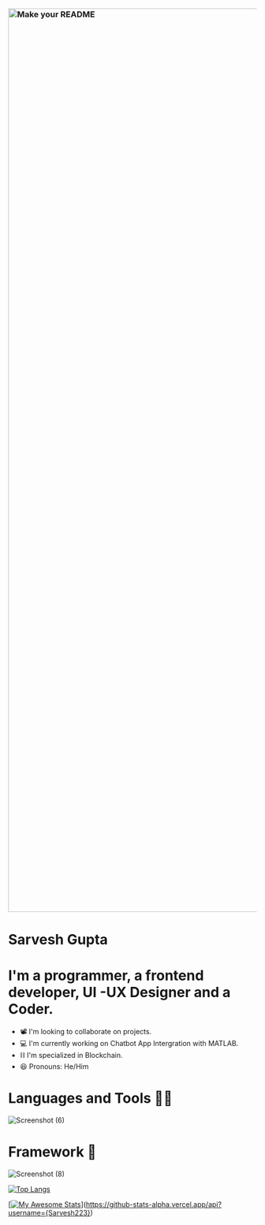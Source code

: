 
### <img width="1834" alt="Make your README" src="https://github.com/Sarvesh223/Sarvesh223/assets/92908500/f40c5ef6-4b3c-4942-ad2b-904f9dad7818">
# Sarvesh Gupta
# I'm a programmer, a frontend developer, UI -UX Designer and a Coder.
- 📽️ I'm looking to collaborate on projects.
- 💻 I'm currently working on Chatbot App Intergration with MATLAB.
- ⛓️ I'm specialized in Blockchain.
- 😆 Pronouns: He/Him


# Languages and Tools 🙇‍♂️
![Screenshot (6)](https://github.com/Sarvesh223/Sarvesh223/assets/92908500/9d01ba52-9779-41a3-b7c9-095a7d5ffdd9)

 # Framework 🔭
![Screenshot (8)](https://github.com/Sarvesh223/Sarvesh223/assets/92908500/5109325b-e1b3-4090-96e0-6d4e3a354c94)

[![Top Langs](https://github-readme-stats.vercel.app/api/top-langs/?username=Sarvesh223&layout=compact)](https://github.com/yushi1007)


[[![My Awesome Stats](https://awesome-github-stats.azurewebsites.net/user-stats/Sarvesh223?cardType=github&theme=github&preferLogin=false)](https://git.io/awesome-stats-card)](https://github-stats-alpha.vercel.app/api?username={Sarvesh223})


<!--
**Sarvesh223/Sarvesh223** is a ✨ _special_ ✨ repository because its `README.md` (this file) appears on your GitHub profile.

Here are some ideas to get you started:!


- 🔭 I’m currently working on ...
- 🌱 I’m currently learning ...
- 👯 I’m looking to collaborate on ...
- 🤔 I’m looking for help with ...
- 💬 Ask me about ...
- 📫 How to reach me: ...
- 😄 Pronouns: ...
- ⚡ Fun fact: ...
-->
